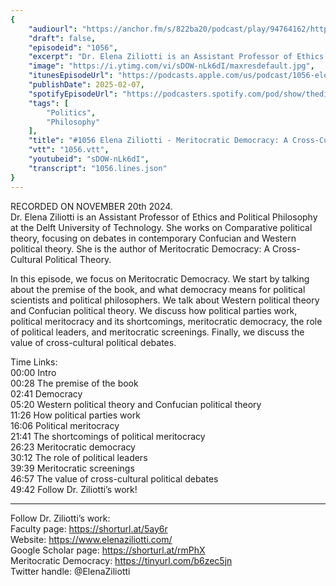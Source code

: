 ```yaml
---
{
	"audiourl": "https://anchor.fm/s/822ba20/podcast/play/94764162/https%3A%2F%2Fd3ctxlq1ktw2nl.cloudfront.net%2Fstaging%2F2024-10-21%2Fdba2b24d-76fc-421d-ea85-974760f3ea5a.m4a",
	"draft": false,
	"episodeid": "1056",
	"excerpt": "Dr. Elena Ziliotti is an Assistant Professor of Ethics and Political Philosophy at the Delft University of Technology. She works on Comparative political theory, focusing on debates in contemporary Confucian and Western political theory. She is the author of Meritocratic Democracy: A Cross-Cultural Political Theory.",
	"image": "https://i.ytimg.com/vi/sDOW-nLk6dI/maxresdefault.jpg",
	"itunesEpisodeUrl": "https://podcasts.apple.com/us/podcast/1056-elena-ziliotti-meritocratic-democracy-a-cross/id1451347236?i=1000690065091&uo=4",
	"publishDate": 2025-02-07,
	"spotifyEpisodeUrl": "https://podcasters.spotify.com/pod/show/thedissenter/episodes/1056-Elena-Ziliotti---Meritocratic-Democracy-A-Cross-Cultural-Political-Theory-e2rafm2",
	"tags": [
		"Politics",
		"Philosophy"
	],
	"title": "#1056 Elena Ziliotti - Meritocratic Democracy: A Cross-Cultural Political Theory",
	"vtt": "1056.vtt",
	"youtubeid": "sDOW-nLk6dI",
	"transcript": "1056.lines.json"
}
---
```

RECORDED ON NOVEMBER 20th 2024.  
Dr. Elena Ziliotti is an Assistant Professor of Ethics and Political Philosophy at the Delft University of Technology. She works on Comparative political theory, focusing on debates in contemporary Confucian and Western political theory. She is the author of Meritocratic Democracy: A Cross-Cultural Political Theory.

In this episode, we focus on Meritocratic Democracy. We start by talking about the premise of the book, and what democracy means for political scientists and political philosophers. We talk about Western political theory and Confucian political theory. We discuss how political parties work, political meritocracy and its shortcomings, meritocratic democracy, the role of political leaders, and meritocratic screenings. Finally, we discuss the value of cross-cultural political debates.

Time Links:  
<time>00:00</time> Intro  
<time>00:28</time> The premise of the book  
<time>02:41</time> Democracy  
<time>05:20</time> Western political theory and Confucian political theory  
<time>11:26</time> How political parties work  
<time>16:06</time> Political meritocracy  
<time>21:41</time> The shortcomings of political meritocracy  
<time>26:23</time> Meritocratic democracy  
<time>30:12</time> The role of political leaders  
<time>39:39</time> Meritocratic screenings  
<time>46:57</time> The value of cross-cultural political debates  
<time>49:42</time> Follow Dr. Ziliotti’s work!

---

Follow Dr. Ziliotti’s work:  
Faculty page: https://shorturl.at/5ay6r  
Website: https://www.elenaziliotti.com/  
Google Scholar page: https://shorturl.at/rmPhX  
Meritocratic Democracy: https://tinyurl.com/b6zec5jn  
Twitter handle: @ElenaZiliotti
